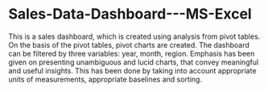 # Sales-Data-Dashboard---MS-Excel
This is a sales dashboard, which is created using analysis from pivot tables. On the basis of the pivot tables, pivot charts are created. 
The dashboard can be filtered by three variables: year, month, region.
Emphasis has been given on presenting unambiguous and lucid charts, that convey meaningful and useful insights. This has been done by taking into account appropriate units of
measurements, appropriate baselines and sorting.
